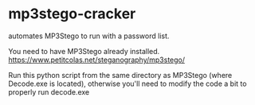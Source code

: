 # mp3stego-cracker
automates MP3Stego to run with a password list.

You need to have MP3Stego already installed.
https://www.petitcolas.net/steganography/mp3stego/

Run this python script from the same directory as MP3Stego (where Decode.exe is located), otherwise you'll need to modify the code a bit to properly run decode.exe
